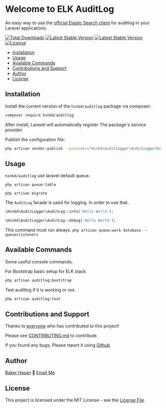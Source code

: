 # Welcome to ELK AuditLog

An easy way to use the [official Elastic Search client](https://github.com/elastic/elasticsearch-php) for auditlog in your Laravel applications.

[comment]: <> ([![Build Status]&#40;https://github.com/hsnbd/auditlog/workflows/tests/badge.svg?branch=master&#41;]&#40;https://github.com/hsnbd/auditlog/actions&#41;)
[![Total Downloads](https://poser.pugx.org/hsnbd/auditlog/downloads.png)](https://packagist.org/packages/hsnbd/auditlog)
[![Latest Stable Version](https://poser.pugx.org/hsnbd/auditlog/v/stable.png)](https://packagist.org/packages/hsnbd/auditlog)
[![Latest Stable Version](https://poser.pugx.org/hsnbd/auditlog/v/unstable.png)](https://packagist.org/packages/hsnbd/auditlog)
[![License](https://img.shields.io/packagist/l/hsnbd/auditlog)](LICENSE.md)

- [Installation](#installation)
- [Usage](#usage)
- [Available Commands](#available-commands)
- [Contributions and Support](#contributions-and-support)
- [Author](#author)
- [License](#license)


## Installation
Install the current version of the `hsnbd/auditlog` package via composer:

```sh
composer require hsnbd/auditlog
```

After install, Laravel will automatically register The package's service provider.

Publish the configuration file:

```sh
php artisan vendor:publish --provider="Hsnbd\AuditLogger\AuditLoggerServiceProvider"
```

## Usage
`hsnbd/auditlog` use laravel default queue.

```php artisan queue:table```

```php artisan migrate```

The `AuditLog` facade is used for logging. In order to use that.
```php
\Hsnbd\AuditLogger\AuditLog::info('Hello World');
```

```php
\Hsnbd\AuditLogger\AuditLog::debug('Hello World');
```


This command must run always.
```php artisan queue:work database --queue=listeners```

## Available Commands
Some useful console commands.

For Bootstrap basic setup for ELK stack
```sh
php artisan auditlog:bootstrap
```

Test auditlog if it is working or not.
```sh
php artisan auditlog:test
```

## Contributions and Support
Thanks to [everyone](https://github.com/hsnbd/auditlog/graphs/contributors)
who has contributed to this project!

Please see [CONTRIBUTING.md](CONTRIBUTING.md) to contribute.

If you found any bugs, Please report it using [Github](https://github.com/hsnbd/auditlog)

## Author
[Baker Hasan](http://hsnbd.github.io) :email: [Email Me](mailto:hasanbd666@gmail.com)

## License
This project is licensed under the MIT License - see the [License File](LICENSE.md).
